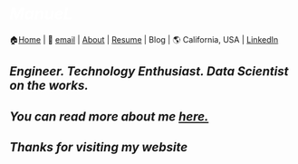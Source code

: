 #  *<span style="color:white">ManueL  </span>*
🏠[Home](https://manuelsr26.github.io/) | 📧 [email](mailto:manuel.isr@outlook.com) | [About](https://manuelsr26.github.io/about) | [Resume](https://manuelsr26.github.io/cv) | Blog | 🌎 California, USA | [LinkedIn](https://www.linkedin.com/in/manuel-silva-ramirez/)

## *Engineer. Technology Enthusiast. Data Scientist on the works.*
## *You can read more about me [here.](https://manuelsr26.github.io/about)*
## *Thanks for visiting my website*
